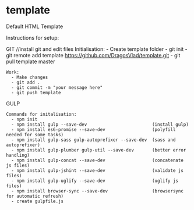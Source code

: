 # template
Default HTML Template

Instructions for setup:

  GIT
    //install git and edit files
    Initialisation:
      - Create template folder
      - git init
      - git remote add template https://github.com/DragosVlad/template.git
      - git pull template master
    
    Work:
      - Make changes
      - git add .
      - git commit -m "your message here"
      - git push template
      

  
  GULP
    
    Commands for initalisation:
      - npm init
      - npm install gulp --save-dev                         (install gulp)
      - npm install es6-promise --save-dev                  (polyfill needed for some tasks)
      - npm install gulp-sass gulp-autoprefixer --save-dev  (sass and autoprefixer)
      - npm install gulp-plumber gulp-util --save-dev       (better error handling)
      - npm install gulp-concat --save-dev                  (concatenate js files)
      - npm install gulp-jshint --save-dev                  (validate js files)
      - npm install gulp-uglify --save-dev                  (uglify js files)
      - npm install browser-sync --save-dev                 (browsersync for automatic refresh)
      - create gulpfile.js
    
